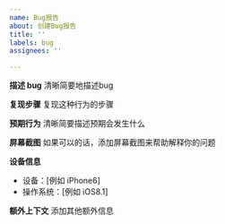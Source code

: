 ```yaml
---
name: Bug报告
about: 创建Bug报告
title: ''
labels: bug
assignees: ''

---
```


**描述 bug**
清晰简要地描述bug

**复现步骤**
复现这种行为的步骤

**预期行为**
清晰简要描述预期会发生什么

**屏幕截图**
如果可以的话，添加屏幕截图来帮助解释你的问题

**设备信息**
 - 设备：[例如 iPhone6]
 - 操作系统：[例如 iOS8.1]

**额外上下文**
添加其他额外信息
